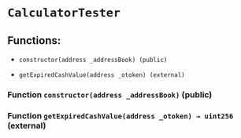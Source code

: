 # `CalculatorTester`

## Functions:

- `constructor(address _addressBook) (public)`

- `getExpiredCashValue(address _otoken) (external)`

### Function `constructor(address _addressBook)` (public)

### Function `getExpiredCashValue(address _otoken) → uint256` (external)
